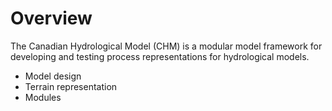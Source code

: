 # Overview
The Canadian Hydrological Model (CHM) is a modular model framework for developing and testing process representations for hydrological models.

+ Model design
+ Terrain representation
+ Modules